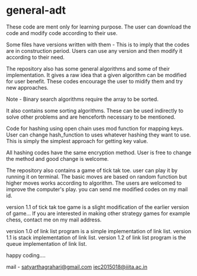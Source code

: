 # general-adt
These code are ment only for learning purpose.
The user can download the code and modify code according to their use.

Some files have versions written with them -
  This is to imply that the codes are in construction period.
  Users can use any version and then modify it according to their need.

The repository also has some general algorithms and some of their implementation. It gives a raw idea that a given algorithm can be modified for user benefit. These codes encourage the user to midify them and try new approaches.

Note - Binary search algorithms require the array to be sorted.

It also contains some sorting algorithms. These can be used indirectly to solve other problems and are henceforth necessary to be mentioned.

Code for hashing using open chain uses mod function for mapping keys. User can change hash_function to uses whatever hashing they want to use. This is simply the simplest approach for getting key value.

All hashing codes have the same encryption method. User is free to change the method and good change is welcome.

The repository also contains a game of tick tak toe. user can play it by running it on terminal. The basic moves are based on random function but higher moves works according to algorithm. The users are welcomed to improve the computer's play. you can send me modified codes on my mail id.

version 1.1 of tick tak toe game is a slight modification of the earlier version of game... 
If you are interested in making other strategy games for example chess, contact me on my mail address.

version 1.0 of link list program is a simple implementation of link list. version 1.1 is stack implementation of link list.
version 1.2 of link list program is the queue implementation of link list.

happy coding....

mail - satyarthagrahari@gmail.com
       iec2015018@iiita.ac.in
       
